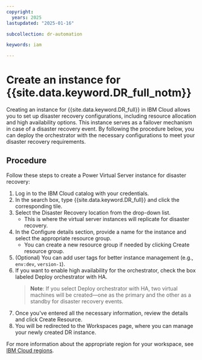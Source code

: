 ```yaml
---
copyright:
  years: 2025
lastupdated: "2025-01-16"

subcollection: dr-automation

keywords: iam

---
```


# Create an instance for {{site.data.keyword.DR_full_notm}}

Creating an instance for {{site.data.keyword.DR_full}} in IBM Cloud allows you to set up disaster recovery configurations, including resource allocation and high availability options. This instance serves as a failover mechanism in case of a disaster recovery event. By following the procedure below, you can deploy the orchestrator with the necessary configurations to meet your disaster recovery requirements.

## Procedure

Follow these steps to create a Power Virtual Server instance for disaster recovery:

1. Log in to the IBM Cloud catalog with your credentials.
2. In the search box, type {{site.data.keyword.DR_full}} and click the corresponding tile.
3. Select the Disaster Recovery location from the drop-down list.
   - This is where the virtual server instances will replicate for disaster recovery.
4. In the Configure details section, provide a name for the instance and select the appropriate resource group.
   - You can create a new resource group if needed by clicking Create resource group.
5. (Optional) You can add user tags for better instance management (e.g., `env:dev`, `version-1`).
6. If you want to enable high availability for the orchestrator, check the box labeled Deploy orchestrator with HA.
   > **Note**: If you select Deploy orchestrator with HA, two virtual machines will be created—one as the primary and the other as a standby for disaster recovery events.
7. Once you've entered all the necessary information, review the details and click Create Resource.
8. You will be redirected to the Workspaces page, where you can manage your newly created DR instance.

For more information about the appropriate region for your workspace, see [IBM Cloud regions](https://cloud.ibm.com/docs/overview?topic=overview-locations).
